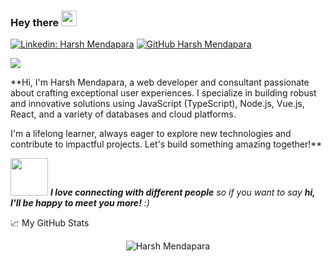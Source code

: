 ### Hey there <img src="https://media.giphy.com/media/hvRJCLFzcasrR4ia7z/giphy.gif" width="25px">

[![Linkedin: Harsh Mendapara](https://img.shields.io/badge/-harshmendapara-blue?style=flat-square&logo=Linkedin&logoColor=white&link=https://www.linkedin.com/in/harshmendapara/)](https://www.linkedin.com/in/harshmendapara/)
[![GitHub Harsh Mendapara](https://img.shields.io/github/followers/harshmendapara?label=follow&style=social)](https://github.com/harshmendapara)

![](https://visitor-badge.glitch.me/badge?page_id=harshmendapara.harshmendapara)

**Hi, I'm Harsh Mendapara, a web developer and consultant passionate about crafting exceptional user experiences. I specialize in building robust and innovative solutions using JavaScript (TypeScript), Node.js, Vue.js, React, and a variety of databases and cloud platforms.

I'm a lifelong learner, always eager to explore new technologies and contribute to impactful projects. Let's build something amazing together!**



<img src="https://media.giphy.com/media/LnQjpWaON8nhr21vNW/giphy.gif" width="60"> <em><b>I love connecting with different people</b> so if you want to say <b>hi, I'll be happy to meet you more!</b> :)</em>


📈 My GitHub Stats

<p align="center"> <img src="https://github-readme-stats.vercel.app/api?username=harshmendapara&show_icons=true&theme=gotham&layout=compact&langs_count=6" alt="Harsh Mendapara" />
